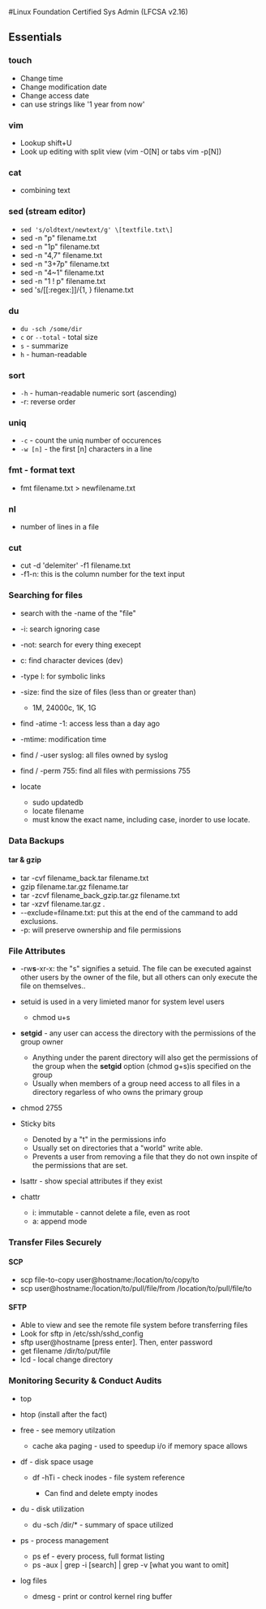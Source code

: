 #Linux Foundation Certified Sys Admin (LFCSA v2.16)

## Essentials 

### touch

-   Change time 
-   Change modification date 
-   Change access date 
-   can use strings like '1 year from now'


### vim

-   Lookup shift+U
-   Look up editing with split view (vim -O\[N\] or tabs vim -p\[N\])

    
### cat
    
-   combining text 


### sed (stream editor)

-   `sed 's/oldtext/newtext/g' \[textfile.txt\]`
-   sed -n "p" filename.txt
-   sed -n "1p" filename.txt
-   sed -n "4,7" filename.txt
-   sed -n "3+7p" filename.txt
-   sed -n "4~1" filename.txt
-   sed -n "1 ! p" filename.txt
-   sed 's/[[:regex:]]/{1, } filename.txt


### du

-   `du -sch /some/dir`
-   `c` or `--total` - total size 
-   `s` - summarize
-   `h` - human-readable


### sort

-   `-h` - human-readable numeric sort (ascending)
-   -r: reverse order 


###  uniq

-   `-c` - count the uniq number of occurences
-   `-w [n]` - the first \[n\] characters in a line
    
    
### fmt - format text
    
-   fmt filename.txt > newfilename.txt


### nl 

- number of lines in a file


### cut
    
-   cut -d 'delemiter' -f1 filename.txt
-   -f1-n: this is the column number for the text input
  

### Searching for files
    
-   search with the -name of the "file"
-   -i: search ignoring case 
-   -not: search for every thing execept 
-   c: find character devices (dev)
-   -type l: for symbolic links 
-   -size: find the size of files (less than or greater than)
        
    -   1M, 24000c, 1K, 1G
    
-   find  -atime -1:  access less than a day ago 
-   -mtime: modification time
-   find / -user syslog: all files owned by syslog
-   find / -perm 755: find all files with permissions 755
-   locate 
        
    -   sudo updatedb 
    -   locate filename
    -   must know the exact name, including case, inorder to use locate. 


### Data Backups


#### tar & gzip
    
-   tar -cvf filename_back.tar filename.txt
-   gzip filename.tar.gz filename.tar
-   tar -zcvf filename_back_gzip.tar.gz filename.txt
-   tar -xzvf filename.tar.gz .
-   --exclude=filname.txt: put this at the end of the cammand to add exclusions.
-   -p: will preserve ownership and file permissions 


### File Attributes

-   -rw**s**-xr-x: the "s" signifies a setuid. The file can be executed against other users by the owner of the file, but all others can only execute the file on themselves..
-   setuid is used in a very limieted manor for system level users 
    
    -   chmod u+s

-   **setgid** - any user can access the directory with the permissions of the group owner

    -   Anything under the parent directory will also get the permissions of the group when the **setgid** option (chmod g+s)is specified on the group 
    -   Usually when members of a group need access to all files in a directory regarless of who owns the primary group 

- chmod 2755
- Sticky bits
    
    -   Denoted by a "t" in the permissions info
    -   Usually set on directories that a "world" write able. 
    -   Prevents a user from removing a file that they do not own inspite of the permissions that are set.

- lsattr - show special attributes if they exist
- chattr 
    -   i: immutable - cannot delete a file, even as root
    -   a: append mode


### Transfer Files Securely

#### SCP

-   scp file-to-copy user@hostname:/location/to/copy/to
-   scp user@hostname:/location/to/pull/file/from /location/to/pull/file/to


#### SFTP

-   Able to view and see the remote file system before transferring files 
-   Look for sftp in /etc/ssh/sshd_config
-   sftp user@hostname \[press enter\]. Then, enter password
-   get filename /dir/to/put/file
-   lcd - local change directory 
    

### Monitoring Security & Conduct Audits 

-   top
-   htop (install after the fact)
-   free - see memory utilzation
    
    -   cache aka paging - used to speedup i/o if memory space allows

-   df - disk space usage 
    
    -   df -hTi - check inodes - file system reference
    
        -   Can find and delete empty inodes 

-   du - disk utilization
        
    -   du -sch /dir/* - summary of space utilized 

- ps - process management 

    -   ps ef - every process, full format listing 
    -   ps -aux | grep -i \[search\] | grep -v \[what you want to omit\]
    
-   log files 
    
    -   dmesg - print or control kernel ring buffer
   
    






